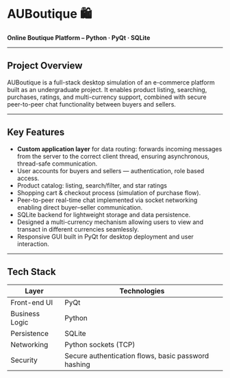 # AUBoutique 🛍️  
**Online Boutique Platform – Python · PyQt · SQLite**

---

## Project Overview  
AUBoutique is a full-stack desktop simulation of an e-commerce platform built as an undergraduate project. It enables product listing, searching, purchases, ratings, and multi-currency support, combined with secure peer-to-peer chat functionality between buyers and sellers.

---

## Key Features  
- **Custom application layer** for data routing: forwards incoming messages from the server to the correct client thread, ensuring asynchronous, thread-safe communication. 
- User accounts for buyers and sellers — authentication, role based access.  
- Product catalog: listing, search/filter, and star ratings 
- Shopping cart & checkout process (simulation of purchase flow).  
- Peer-to-peer real-time chat implemented via socket networking enabling direct buyer–seller communication.  
- SQLite backend for lightweight storage and data persistence.
- Designed a multi-currency mechanism allowing users to view and transact in different currencies seamlessly.
- Responsive GUI built in PyQt for desktop deployment and user interaction.

---

## Tech Stack  
| Layer        | Technologies |
|--------------|-------------|
| Front-end UI | PyQt |
| Business Logic| Python |
| Persistence  | SQLite |
| Networking   | Python sockets (TCP) |
| Security     | Secure authentication flows, basic password hashing |



